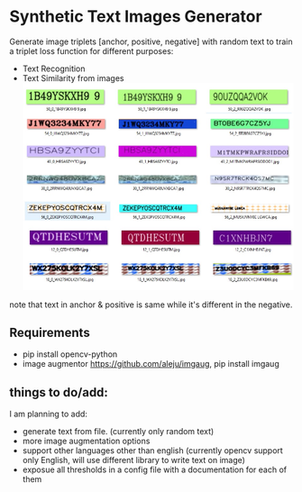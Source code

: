 # Synthetic Text Images Generator
Generate image triplets [anchor, positive, negative] with random text to train a triplet loss function for different purposes:
- Text Recognition
- Text Similarity from images
![](images/examples.jpg)

note that text in anchor & positive is same while it's different in the negative.

## Requirements  
- pip install opencv-python
- image augmentor https://github.com/aleju/imgaug, pip install imgaug

## things to do/add:
I am planning to add:
- generate text from file. (currently only random text)
- more image augmentation options
- support other languages other than english (currently opencv support only English, will use different library to write text on image)
- exposue all thresholds in a config file with a documentation for each of them